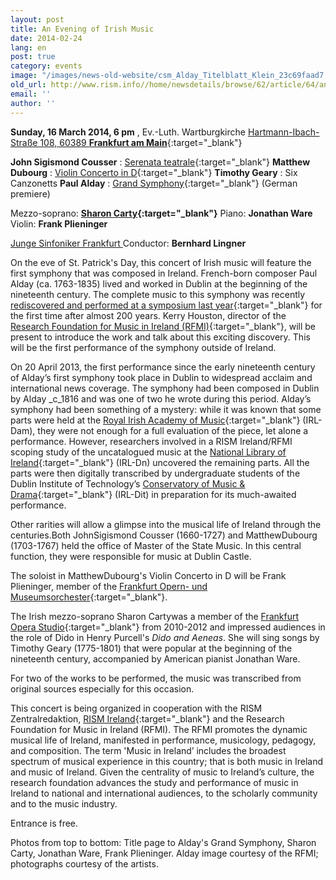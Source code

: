 ```yaml
---
layout: post
title: An Evening of Irish Music
date: 2014-02-24
lang: en
post: true
category: events
image: "/images/news-old-website/csm_Alday_Titelblatt_Klein_23c69faad7.jpg"
old_url: http://www.rism.info//home/newsdetails/browse/62/article/64/an-evening-of-irish-music.html
email: ''
author: ''
---
```



**Sunday, 16 March 2014, 6 pm** , Ev.-Luth. Wartburgkirche
[Hartmann-Ibach-Straße 108, 60389 **Frankfurt am Main**](https://maps.google.de/maps?q=Hartmann-Ibach-Stra%C3%9Fe+108,+60389+Frankfurt+am+Main&hl=de&ie=UTF8&sll=51.175806,10.454119&sspn=8.281019,23.269043&hnear=Hartmann-Ibach-Stra%C3%9Fe+108,+60389+Frankfurt+am+Main&t=m&z=16){:target="_blank"}

**John Sigismond Cousser** : [Serenata teatrale](http://opac.rism.info/search?documentid=451501218){:target="_blank"}
**Matthew Dubourg** : [Violin Concerto in D](http://opac.rism.info/search?documentid=212001507){:target="_blank"}
**Timothy Geary** : Six Canzonetts
**Paul Alday** : [Grand Symphony](http://www.rism-ie.org/manuscripts?filter_1=Any+field&operator_1=1&search_1=Alday&filter_2=Any+field&operator_2=1&search_2=&filter_3=Digital+Objects&operator_3=0&search_3=&incipit_0=&search_0=&filter_0=&operator_0=&ng_key_0=*&clef_0=G-2&key_0=&timesig_0=&strategy=index){:target="_blank"} (German premiere)

Mezzo-soprano: **[Sharon Carty](http://www.sharoncarty.com/){:target="_blank"}**
Piano: **Jonathan Ware**
Violin: **Frank Plieninger**

[Junge Sinfoniker Frankfurt
](http://www.junge-sinfoniker.de/)Conductor: **Bernhard Lingner**

On the eve of St. Patrick's Day, this concert of Irish music will feature the first symphony that was composed in Ireland. French-born composer Paul Alday (ca. 1763-1835) lived and worked in Dublin at the beginning of the nineteenth century. The complete music to this symphony was recently [rediscovered and performed at a symposium last year](http://www.rism.info/en/home/newsdetails/article/64/the-symphony-and-ireland-a-symposium.html?tx_ttnews%5Byear%5D=2013&tx_ttnews%5Bmonth%5D=03&cHash=93e6f96546bd53654c361ff660bc550d){:target="_blank"} for the first time after almost 200 years. Kerry Houston, director of the [Research Foundation for Music in Ireland (RFMI)](http://www.musicresearch.ie/){:target="_blank"}, will be present to introduce the work and talk about this exciting discovery. This will be the first performance of the symphony outside of Ireland.

On 20 April 2013, the first performance since the early nineteenth century of Alday’s first symphony took place in Dublin to widespread acclaim and international news coverage. The symphony had been composed in Dublin by Alday _c_1816 and was one of two he wrote during this period. Alday’s symphony had been something of a mystery: while it was known that some parts were held at the [Royal Irish Academy of Music](http://www.riam.ie/about-us/library/){:target="_blank"} (IRL-Dam), they were not enough for a full evaluation of the piece, let alone a performance. However, researchers involved in a RISM Ireland/RFMI scoping study of the uncatalogued music at the [National Library of Ireland](http://www.nli.ie/){:target="_blank"} (IRL-Dn) uncovered the remaining parts. All the parts were then digitally transcribed by undergraduate students of the Dublin Institute of Technology’s [Conservatory of Music & Drama](http://www.dit.ie/conservatory/){:target="_blank"} (IRL-Dit) in preparation for its much-awaited performance.

Other rarities will allow a glimpse into the musical life of Ireland through the centuries.Both JohnSigismond Cousser (1660-1727) and MatthewDubourg (1703-1767) held the office of Master of the State Music. In this central function, they were responsible for music at Dublin Castle.

The soloist in MatthewDubourg's Violin Concerto in D will be Frank Plieninger, member of the [Frankfurt Opern- und Museumsorchester](http://www.oper-frankfurt.de/index.cfm?siteid=60){:target="_blank"}.

The Irish mezzo-soprano Sharon Cartywas a member of the [Frankfurt Opera Studio](http://www.oper-frankfurt.de/en/page239.cfm){:target="_blank"} from 2010-2012 and impressed audiences in the role of Dido in Henry Purcell's _Dido and Aeneas_. She will sing songs by Timothy Geary (1775-1801) that were popular at the beginning of the nineteenth century, accompanied by American pianist Jonathan Ware.

For two of the works to be performed, the music was transcribed from original sources especially for this occasion.

This concert is being organized in cooperation with the RISM Zentralredaktion, [RISM Ireland](http://www.rism-ie.org/){:target="_blank"} and the Research Foundation for Music in Ireland (RFMI). The RFMI promotes the dynamic musical life of Ireland, manifested in performance, musicology, pedagogy, and composition. The term 'Music in Ireland’ includes the broadest spectrum of musical experience in this country; that is both music in Ireland and music of Ireland. Given the centrality of music to Ireland’s culture, the research foundation advances the study and performance of music in Ireland to national and international audiences, to the scholarly community and to the music industry.

Entrance is free.

Photos from top to bottom: Title page to Alday's Grand Symphony, Sharon Carty, Jonathan Ware, Frank Plieninger. Alday image courtesy of the RFMI; photographs courtesy of the artists.



